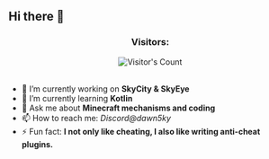 ## Hi there 👋

<div align="center"> 
  <h3>Visitors:</h3>
  <img src="https://profile-counter.glitch.me/Dawn5ky/count.svg" alt="Visitor's Count" />
</div>
<br />

- 🔭 I’m currently working on **SkyCity & SkyEye**
- 🌱 I’m currently learning **Kotlin**
- 💬 Ask me about **Minecraft mechanisms and coding**
- 📫 How to reach me: *Discord@dawn5ky*
- ⚡ Fun fact: **I not only like cheating, I also like writing anti-cheat plugins.**

